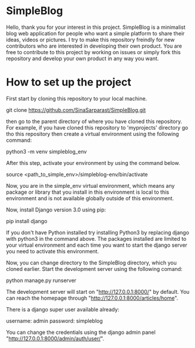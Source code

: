 # SimpleBlog

Hello, thank you for your interest in this project. SimpleBlog is a minimalist blog web application for people who want a simple platform to share their ideas, videos or pictures.
I try to make this repository freindly for new contributors who are interested in developing their own product. You are free to contribute to this project by working on
issues or simply fork this repository and develop your own product in any way you want.

# How to set up the project
First start by cloning this repository to your local machine.

git clone https://github.com/SinaSarparast/SimpleBlog.git

then go to the parent directory of where you have cloned this repository. For example, if you have cloned this repository to 'myprojects' directory go tho this repository
then create a virtual environment using the following command:

python3 -m venv simpleblog_env

After this step, activate your environment by using the command below.

source <path_to_simple_env>/simpleblog-env/bin/activate

Now, you are in the simple_env virtual environment, which means any package or library that you install in this environment is local to this environment and is not
available globally outside of this environment.

Now, install Django version 3.0 using pip:

pip install django

If you don't have Python installed try installing Python3 by replacing django with python3 in the command above. The packages installed are limited to your virtual environment
and each time you want to start the django server you need to activate this environment.

Now, you can change directory to the SimpleBlog directory, which you cloned earlier. Start the development server using the following comand:

python manage.py runserver

The development server will start on "http://127.0.0.1:8000/" by default. You can reach the homepage through "http://127.0.0.1:8000/articles/home".

There is a django super user available already:

username: admin
password: simpleblog

You can change the credentials using the django admin panel "http://127.0.0.1:8000/admin/auth/user/".
